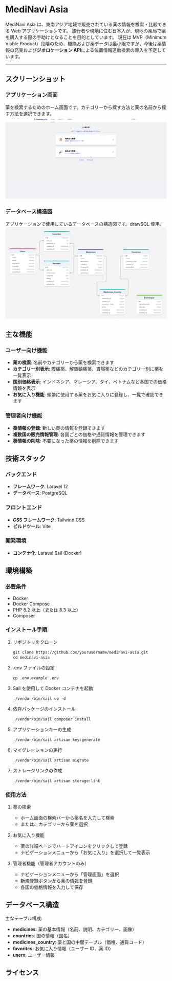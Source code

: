 # MediNavi Asia

MediNavi Asia は、東南アジア地域で販売されている薬の情報を検索・比較できる Web アプリケーションです。
旅行者や現地に住む日本人が、現地の薬局で薬を購入する際の手助けとなることを目的としています。
現在は MVP（Minimum Viable Product）段階のため、機能および薬データは最小限ですが、今後は薬情報の充実および**ジオロケーション API**による位置情報連動検索の導入を予定しています。

---

## スクリーンショット

### アプリケーション画面

薬を検索するためのホーム画面です。カテゴリーから探す方法と薬の名前から探す方法を選択できます。
![MediNavi Asia アプリケーション画面](docs/images/app_screenshot.png)

### データベース構造図

アプリケーションで使用しているデータベースの構造図です。drawSQL 使用。
![MediNavi Asia データベース構造](docs/images/database_diagram.png)

## 主な機能

### ユーザー向け機能

-   **薬の検索**: 名前やカテゴリーから薬を検索できます
-   **カテゴリー別表示**: 腹痛薬、解熱鎮痛薬、胃腸薬などのカテゴリー別に薬を一覧表示
-   **国別価格表示**: インドネシア、マレーシア、タイ、ベトナムなど各国での価格情報を表示
-   **お気に入り機能**: 頻繁に使用する薬をお気に入りに登録し、一覧で確認できます

### 管理者向け機能

-   **薬情報の登録**: 新しい薬の情報を登録できます
-   **複数国の販売情報管理**: 各国ごとの価格や通貨情報を管理できます
-   **薬情報の削除**: 不要になった薬の情報を削除できます

## 技術スタック

### バックエンド

-   **フレームワーク**: Laravel 12
-   **データベース**: PostgreSQL

### フロントエンド

-   **CSS フレームワーク**: Tailwind CSS
-   **ビルドツール**: Vite

### 開発環境

-   **コンテナ化**: Laravel Sail (Docker)

## 環境構築

### 必要条件

-   Docker
-   Docker Compose
-   PHP 8.2 以上（または 8.3 以上）
-   Composer

### インストール手順

1. リポジトリをクローン

    ```
    git clone https://github.com/yourusername/medinavi-asia.git
    cd medinavi-asia
    ```

2. .env ファイルの設定

    ```
    cp .env.example .env
    ```

3. Sail を使用して Docker コンテナを起動

    ```
    ./vendor/bin/sail up -d
    ```

4. 依存パッケージのインストール

    ```
    ./vendor/bin/sail composer install
    ```

5. アプリケーションキーの生成

    ```
    ./vendor/bin/sail artisan key:generate
    ```

6. マイグレーションの実行

    ```
    ./vendor/bin/sail artisan migrate
    ```

7. ストレージリンクの作成
    ```
    ./vendor/bin/sail artisan storage:link
    ```

### 使用方法

1. 薬の検索

    - ホーム画面の検索バーから薬名を入力して検索
    - または、カテゴリーから薬を選択

2. お気に入り機能

    - 薬の詳細ページでハートアイコンをクリックして登録
    - ナビゲーションメニューから「お気に入り」を選択して一覧表示

3. 管理者機能（管理者アカウントのみ）
    - ナビゲーションメニューから「管理画面」を選択
    - 新規登録ボタンから薬の情報を登録
    - 各国の価格情報を入力して保存

## データベース構造

主なテーブル構成:

-   **medicines**: 薬の基本情報（名前、説明、カテゴリー、画像）
-   **countries**: 国の情報（国名）
-   **medicines_country**: 薬と国の中間テーブル（価格、通貨コード）
-   **favorites**: お気に入り情報（ユーザー ID、薬 ID）
-   **users**: ユーザー情報

## ライセンス
